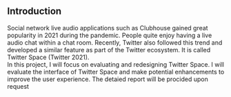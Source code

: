 ## Introduction

Social network live audio applications such as Clubhouse gained great popularity in 2021 during the pandemic. 
People quite enjoy having a live audio chat within a chat room. 
Recently, Twitter also followed this trend and developed a similar feature as part of the Twitter ecosystem. It is called Twitter Space  (Twitter 2021).   
In this project, I will focus on evaluating and redesigning Twitter Space. I will evaluate the interface of Twitter Space and make potential enhancements to improve the user experience.
The detaied report will be procided upon request
